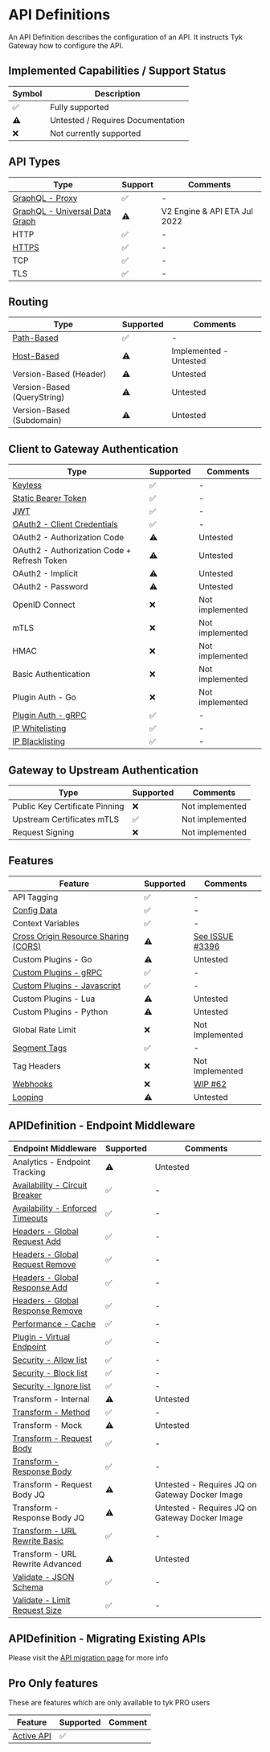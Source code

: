 # API Definitions

An API Definition describes the configuration of an API. It instructs Tyk Gateway how to configure the API.

## Implemented Capabilities / Support Status

| Symbol | Description |
| --------- | --------- |
| ✅ | Fully supported |
| ⚠️ | Untested / Requires Documentation |
| ❌️ | Not currently supported |

## API Types
| Type                                                                   | Support | Comments                     |
|------------------------------------------------------------------------|---------|------------------------------|
| [GraphQL - Proxy](./../config/samples/trevorblades_graphql_proxy.yaml) | ✅       | -                            |
| [GraphQL - Universal Data Graph](./../config/samples/udg_1.yaml)       | ⚠️      | V2 Engine & API ETA Jul 2022 |
| HTTP                                                                   | ✅       | -                            |
| [HTTPS](./../config/samples/01-tls/example.yaml)️                      | ✅       | -                            |
| TCP                                                                    | ✅       | -                            |
| TLS                                                                    | ✅       | -                            |


## Routing

| Type | Supported | Comments |
| ----------- | --------- | --------- |
| [Path-Based](./../config/samples/httpbin.yaml) | ✅ | - |
| [Host-Based](./../config/samples/httpbin_routing_by_hostname.yaml) | ⚠️ | Implemented - Untested |
| Version-Based (Header) | ⚠️ | Untested |
| Version-Based (QueryString) | ⚠️ | Untested |
| Version-Based (Subdomain) | ⚠️ | Untested |

## Client to Gateway Authentication

| Type | Supported | Comments |
| ----------- | --------- | --------- |
| [Keyless](./../config/samples/httpbin.yaml) | ✅ | - |
| [Static Bearer Token](./../config/samples/httpbin_protected.yaml) | ✅ | - |
| [JWT](./../config/samples/jwt-auth) | ✅️ | - |
| [OAuth2 - Client Credentials](./../config/samples/oauth2/client_credentials.yaml) | ✅️ | - |
| OAuth2 - Authorization Code | ⚠️ | Untested |
| OAuth2 - Authorization Code + Refresh Token | ⚠️ | Untested |
| OAuth2 - Implicit | ⚠️ | Untested |
| OAuth2 - Password | ⚠️ | Untested |
| OpenID Connect | ❌ | Not implemented |
| mTLS | ❌ | Not implemented |
| HMAC | ❌ | Not implemented |
| Basic Authentication | ❌ | Not implemented |
| Plugin Auth - Go | ❌ | Not implemented |
| [Plugin Auth - gRPC](./../bdd/features/api_http_grpc_plugin.feature) | ✅ | - |
| [IP Whitelisting](./api_definitions/ip.md#whitelisting) | ✅ | - |
| [IP Blacklisting](./api_definitions/ip.md#blacklisting) | ✅ | - |

## Gateway to Upstream Authentication

| Type | Supported | Comments |
| ----------- | --------- | --------- |
| Public Key Certificate Pinning | ❌ | Not implemented |
| Upstream Certificates mTLS | ✅ | Not implemented |
| Request Signing | ❌ | Not implemented |

## Features

| Feature | Supported | Comments |
| ----------- | --------- | --------- |
| API Tagging | ✅ | - |
| [Config Data](./../config/samples/config_data_virtual_endpoint.yaml) | ✅ | - |
| Context Variables | ✅ | - |
| [Cross Origin Resource Sharing (CORS)](./../config/samples/httpbin_cors.yaml) | ⚠️  | [See ISSUE #3396 ](https://github.com/TykTechnologies/tyk/issues/3396) |
| Custom Plugins - Go | ⚠️ | Untested |
| [Custom Plugins - gRPC](./../bdd/features/api_http_grpc_plugin.feature) | ✅ | - |
| [Custom Plugins - Javascript](./api_definitions/custom_plugin.md) | ✅ | - |
| Custom Plugins - Lua | ⚠️ | Untested |
| Custom Plugins - Python | ⚠️ | Untested |
| Global Rate Limit | ❌ | Not Implemented |
| [Segment Tags](./../config/samples/httpbin_tagged.yaml) | ✅ | - |
| Tag Headers | ❌ | Not Implemented |
| [Webhooks](./webhooks.md) | ❌ | [WIP #62](https://github.com/TykTechnologies/tyk-operator/issues/62) |
| [Looping](./api_definitions/looping.md) | ⚠️ | Untested |

## APIDefinition - Endpoint Middleware

| Endpoint Middleware                                                                | Supported | Comments                                                               |
|------------------------------------------------------------------------------------|-----------|------------------------------------------------------------------------|
| Analytics - Endpoint Tracking                                                      | ⚠️        | Untested                                                               |
| [Availability - Circuit Breaker](./../config/samples/httpbin_timeout.yaml)         | ✅         | -                                                                      |
| [Availability - Enforced Timeouts](./../config/samples/httpbin_timeout.yaml)       | ✅         | -                                                                      |
| [Headers - Global Request Add](../config/samples/httpbin_global-headers.yaml)      | ✅         | -                                                                      |
| [Headers - Global Request Remove](../config/samples/httpbin_global-headers.yaml)   | ✅         | -                                                                      |
| [Headers - Global Response Add](../config/samples/httpbin_global-headers.yaml)     | ✅         | -                                                                      |
| [Headers - Global Response Remove](../config/samples/httpbin_global-headers.yaml)  | ✅         | -                                                                      |
| [Performance - Cache](./../config/samples/httpbin_cache.yaml)                      | ✅         | -                                                                      |
| [Plugin - Virtual Endpoint](./../config/samples/config_data_virtual_endpoint.yaml) | ✅         | -                                                                      |
| [Security - Allow list](./../config/samples/httpbin_whitelist.yaml)                | ✅️        | -                                                                      |
| [Security - Block list](./../config/samples/httpbin_blacklist.yaml)                | ✅️        | -                                                                      |
| [Security - Ignore list](./../config/samples/httpbin_ignored.yaml)                 | ✅         | -                                                                      |
| Transform - Internal                                                               | ⚠️        | Untested                                                               |
| [Transform - Method](../bdd/custom_resources/transform/method.yaml)                | ✅         | -                                                                      |
| Transform - Mock                                                                   | ⚠️        | Untested                                                               |
| [Transform - Request Body](../config/samples/httpbin_transform.yaml)               | ✅         | -                                                                      |
| [Transform - Response Body](../config/samples/httpbin_transform.yaml)              | ✅         | -                                                                      |
| Transform - Request Body JQ                                                        | ⚠️        | Untested - Requires JQ on Gateway Docker Image                         |
| Transform - Response Body JQ                                                       | ⚠️        | Untested - Requires JQ on Gateway Docker Image                         |
| [Transform - URL Rewrite Basic](../config/samples/url_rewrite_basic.yaml)          | ✅️        | -                                                                      |
| Transform - URL Rewrite Advanced                                                   | ⚠️        | Untested                                                               |
| [Validate - JSON Schema](../config/samples/httpbin_json_schema_validation.yaml) | ✅ | - |
| [Validate - Limit Request Size](../config/samples/request_size.yaml)               | ✅️        | -                                                                      |

## APIDefinition - Migrating Existing APIs

Please visit the [API migration page](./api_definitions/migration.md) for more info

## Pro Only features

These are features which are only available to tyk PRO users

| Feature | Supported | Comment |
|---------|-----------|---------|
| [Active API](./api_definitions/fields.md#active) | ✅ | |
